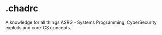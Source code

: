 # .chadrc
A knowledge for all things ASRG - Systems Programming, CyberSecurity exploits and core-CS concepts.
